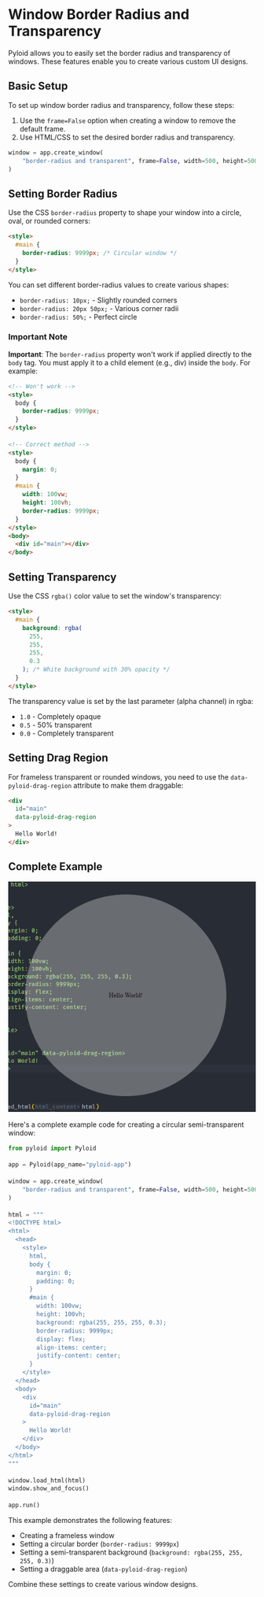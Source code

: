 # Window Border Radius and Transparency

Pyloid allows you to easily set the border radius and transparency of windows. These features enable you to create various custom UI designs.

## Basic Setup

To set up window border radius and transparency, follow these steps:

1. Use the `frame=False` option when creating a window to remove the default frame.
2. Use HTML/CSS to set the desired border radius and transparency.

```python
window = app.create_window(
    "border-radius and transparent", frame=False, width=500, height=500
)
```

## Setting Border Radius

Use the CSS `border-radius` property to shape your window into a circle, oval, or rounded corners:

```html
<style>
  #main {
    border-radius: 9999px; /* Circular window */
  }
</style>
```

You can set different border-radius values to create various shapes:

- `border-radius: 10px;` - Slightly rounded corners
- `border-radius: 20px 50px;` - Various corner radii
- `border-radius: 50%;` - Perfect circle

### Important Note

**Important**: The `border-radius` property won't work if applied directly to the `body` tag. You must apply it to a child element (e.g., div) inside the `body`. For example:

```html
<!-- Won't work -->
<style>
  body {
    border-radius: 9999px;
  }
</style>

<!-- Correct method -->
<style>
  body {
    margin: 0;
  }
  #main {
    width: 100vw;
    height: 100vh;
    border-radius: 9999px;
  }
</style>
<body>
  <div id="main"></div>
</body>
```

## Setting Transparency

Use the CSS `rgba()` color value to set the window's transparency:

```html
<style>
  #main {
    background: rgba(
      255,
      255,
      255,
      0.3
    ); /* White background with 30% opacity */
  }
</style>
```

The transparency value is set by the last parameter (alpha channel) in rgba:

- `1.0` - Completely opaque
- `0.5` - 50% transparent
- `0.0` - Completely transparent

## Setting Drag Region

For frameless transparent or rounded windows, you need to use the `data-pyloid-drag-region` attribute to make them draggable:

```html
<div
  id="main"
  data-pyloid-drag-region
>
  Hello World!
</div>
```

## Complete Example

![indow-radius-and-transparent image](.gitbook/assets/window-radius-and-transparent.png)

Here's a complete example code for creating a circular semi-transparent window:

```python
from pyloid import Pyloid

app = Pyloid(app_name="pyloid-app")

window = app.create_window(
    "border-radius and transparent", frame=False, width=500, height=500
)

html = """
<!DOCTYPE html>
<html>
  <head>
    <style>
      html,
      body {
        margin: 0;
        padding: 0;
      }
      #main {
        width: 100vw;
        height: 100vh;
        background: rgba(255, 255, 255, 0.3);
        border-radius: 9999px;
        display: flex;
        align-items: center;
        justify-content: center;
      }
    </style>
  </head>
  <body>
    <div
      id="main"
      data-pyloid-drag-region
    >
      Hello World!
    </div>
  </body>
</html>
"""

window.load_html(html)
window.show_and_focus()

app.run()
```

This example demonstrates the following features:

- Creating a frameless window
- Setting a circular border (`border-radius: 9999px`)
- Setting a semi-transparent background (`background: rgba(255, 255, 255, 0.3)`)
- Setting a draggable area (`data-pyloid-drag-region`)

Combine these settings to create various window designs.
